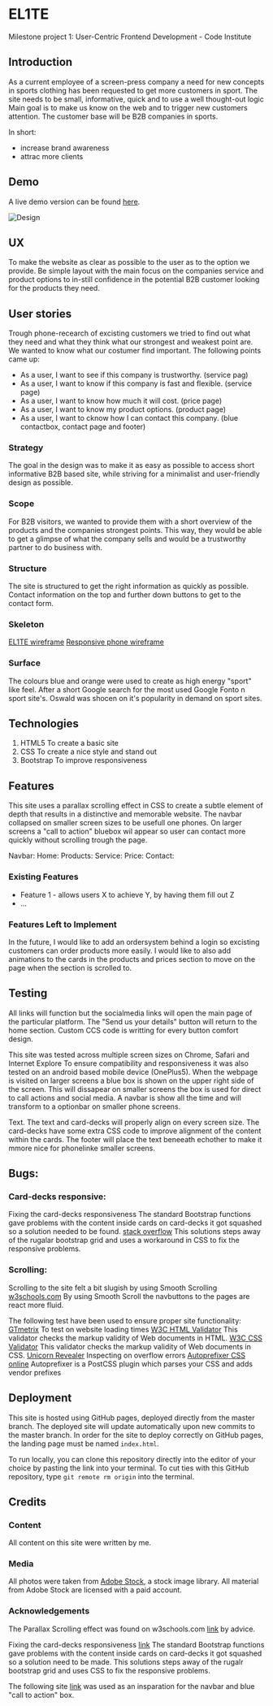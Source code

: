 # EL1TE
Milestone project 1: User-Centric Frontend Development - Code Institute

## Introduction
As a current employee of a screen-press company a need for new concepts 
in sports clothing has been requested to get more customers in sport.
The site needs to be small, informative, quick and to use a well thought-out logic
Main goal is to make us know on the web and to trigger new customers attention.
The customer base will be B2B companies in sports.

In short:
- increase brand awareness
- attrac more clients

## Demo
A live demo version can be found [here](https://d1ang.github.io/EL1TE/).

![Design](https://github.com/D1ang/EL1TE/blob/master/mockups/responsive.png)

## UX
To make the website as clear as possible to the user as to the option we provide.
Be simple layout with the main focus on the companies service and product options
to in-still confidence in the potential B2B customer looking for the products they need.

## User stories
Trough phone-recearch of excisting customers we tried to find out what they need and what they think what our strongest and weakest point are.
We wanted to know what our costumer find important.
The following points came up:

 - As a user, I want to see if this company is trustworthy.             (service pag)
 - As a user, I want to know if this company is fast and flexible.      (service page)
 - As a user, I want to know how much it will cost.                     (price page)
 - As a user, I want to know my product options.                        (product page)
 - As a user, I want to cknow how I can contact this company.           (blue contactbox, contact page and footer)

### Strategy
The goal in the design was to make it as easy as possible to access short informative B2B based site,
while striving for a minimalist and user-friendly design as possible.

### Scope
For B2B visitors, we wanted to provide them with a short overview of the products and the companies strongest points.
This way, they would be able to get a glimpse of what the company sells and would be a trustworthy partner to do business with.

### Structure
The site is structured to get the right information as quickly as possible.
Contact information on the top and further down buttons to get to the contact form.

### Skeleton
[EL1TE wireframe](https://www.figma.com/file/3VCrAaJBiDzaORiA8KSroK/EL1TE?node-id=0%3A1)
[Responsive phone wireframe](https://www.figma.com/file/EdKAJaVOlBZMMYuAMIOIms/EL1TE-Copy)

### Surface
The colours blue and orange were used to create as high energy "sport" like feel.
After a short Google search for the most used Google Fonto n sport site's.
Oswald was shocen on it's popularity in demand on sport sites.

## Technologies
1. HTML5            To create a basic site
2. CSS              To create a nice style and stand out
3. Bootstrap        To improve responsiveness


## Features
This site uses a parallax scrolling effect in CSS to create a subtle element of depth that results in a distinctive and memorable website. 
The navbar collapsed on smaller screen sizes to be usefull one phones.
On larger screens a "call to action" bluebox wil appear so user can contact more quickly without scrolling trough the page.

Navbar: 
Home:
Products:
Service:
Price:
Contact:

### Existing Features
- Feature 1 - allows users X to achieve Y, by having them fill out Z
- ...

### Features Left to Implement
In the future, I would like to add an ordersystem behind a login so excisting customers can order products more easily.
I would like to also add animations to the cards in the products and prices section to move on the page when the section is scrolled to. 


## Testing
All links will function but the socialmedia links will open the main page of the particular platform.
The "Send us your details" button will return to the home section.
Custom CCS code is writting for every button comfort design.

This site was tested across multiple screen sizes on Chrome, Safari and Internet Explore
To ensure compatibility and responsiveness it was also tested on an android based mobile device (OnePlus5).
When the webpage is visited on larger screens a blue box is shown on the upper right side of the screen.
This will dissapear on smaller screens the box is used for direct to call actions and social media.
A navbar is show all the time and will transform to a optionbar on smaller phone screens.

Text.
The text and card-decks will properly align on every screen size. The card-decks have some extra CSS code to improve alignment of the content within the cards.
The footer will place the text beneeath echother to make it mmore nice for phonelinke smaller screens.

## Bugs:

### Card-decks responsive:
Fixing the card-decks responsiveness
The standard Bootstrap functions gave problems with the content inside cards on card-decks it got squashed so a solution needed to be found.
[stack overflow](https://stackoverflow.com/questions/48406628/bootstrap-align-button-to-the-bottom-of-card)
This solutions steps away of the rugalar bootstrap grid and uses a workaround in CSS to fix the responsive problems.

### Scrolling:
Scrolling to the site felt a  bit slugish by using Smooth Scrolling
[w3schools.com](https://www.w3schools.com/howto/howto_css_smooth_scroll.asp)
By using Smooth Scroll the navbuttons to the pages are react more fluid.


The following test have been used to ensure proper site functionality:
[GTmetrix](https://gtmetrix.com/) To test on website loading times
[W3C HTML Validator](https://validator.w3.org/) This validator checks the markup validity of Web documents in HTML.
[W3C CSS Validator](https://jigsaw.w3.org/css-validator/) This validator checks the markup validity of Web documents in CSS.
[Unicorn Revealer](https://chrome.google.com/webstore/detail/unicorn-revealer/lmlkphhdlngaicolpmaakfmhplagoaln?hl=en-GB) Inspecting on overflow errors
[Autoprefixer CSS online](https://autoprefixer.github.io/) Autoprefixer is a PostCSS plugin which parses your CSS and adds vendor prefixes


## Deployment
This site is hosted using GitHub pages, deployed directly from the master branch. The deployed site will update automatically upon new commits to the master branch. In order for the site to deploy correctly on GitHub pages, the landing page must be named `index.html`.

To run locally, you can clone this repository directly into the editor of your choice by pasting the link into your terminal.
To cut ties with this GitHub repository, type `git remote rm origin` into the terminal.


## Credits

### Content
All content on this site were written by me. 

### Media
All photos were taken from [Adobe Stock](https://stock.adobe.com/), a stock image library.
All material from Adobe Stock are licensed with a paid account.


### Acknowledgements

The Parallax Scrolling effect was found on w3schools.com [link](https://www.w3schools.com/howto/howto_css_parallax.asp) by advice.

Fixing the card-decks responsiveness [link](https://stackoverflow.com/questions/48406628/bootstrap-align-button-to-the-bottom-of-card)
The standard Bootstrap functions gave problems with the content inside cards on card-decks it got squashed so a solution need to be made.
This solutions steps away of the rugalr bootstrap grid and uses CSS to fix the responsive problems.

The following site [link](https://www.mbsportswear.nl/) was used as an insparation for the navbar and blue "call to action" box.
